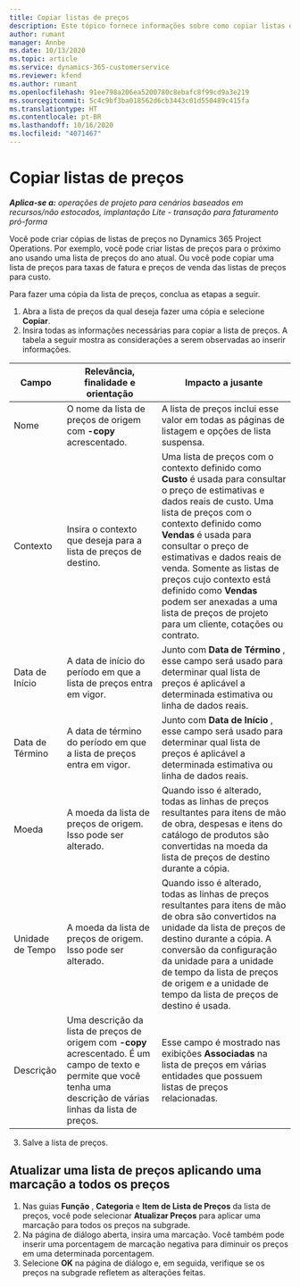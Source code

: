 ```yaml
---
title: Copiar listas de preços
description: Este tópico fornece informações sobre como copiar listas de preços no Project Operations.
author: rumant
manager: Annbe
ms.date: 10/13/2020
ms.topic: article
ms.service: dynamics-365-customerservice
ms.reviewer: kfend
ms.author: rumant
ms.openlocfilehash: 91ee798a206ea5200780c8ebafc8f99cd9a3e219
ms.sourcegitcommit: 5c4c9bf3ba018562d6cb3443c01d550489c415fa
ms.translationtype: HT
ms.contentlocale: pt-BR
ms.lasthandoff: 10/16/2020
ms.locfileid: "4071467"
---
```

# <a name="copy-price-lists"></a>Copiar listas de preços

_**Aplica-se a:** operações de projeto para cenários baseados em recursos/não estocados, implantação Lite - transação para faturamento pró-forma_

Você pode criar cópias de listas de preços no Dynamics 365 Project Operations. Por exemplo, você pode criar listas de preços para o próximo ano usando uma lista de preços do ano atual.  Ou você pode copiar uma lista de preços para taxas de fatura e preços de venda das listas de preços para custo. 

Para fazer uma cópia da lista de preços, conclua as etapas a seguir.

1. Abra a lista de preços da qual deseja fazer uma cópia e selecione **Copiar**.
2. Insira todas as informações necessárias para copiar a lista de preços. A tabela a seguir mostra as considerações a serem observadas ao inserir informações.

| Campo | Relevância, finalidade e orientação | Impacto a jusante |
| --- | --- | --- |
| Nome | O nome da lista de preços de origem com **-copy** acrescentado. | A lista de preços inclui esse valor em todas as páginas de listagem e opções de lista suspensa. |
| Contexto | Insira o contexto que deseja para a lista de preços de destino. | Uma lista de preços com o contexto definido como **Custo** é usada para consultar o preço de estimativas e dados reais de custo. Uma lista de preços com o contexto definido como **Vendas** é usada para consultar o preço de estimativas e dados reais de venda. Somente as listas de preços cujo contexto está definido como **Vendas** podem ser anexadas a uma lista de preços de projeto para um cliente, cotações ou contrato. |
| Data de Início | A data de início do período em que a lista de preços entra em vigor. | Junto com **Data de Término** , esse campo será usado para determinar qual lista de preços é aplicável a determinada estimativa ou linha de dados reais. |
| Data de Término | A data de término do período em que a lista de preços entra em vigor. | Junto com **Data de Início** , esse campo será usado para determinar qual lista de preços é aplicável a determinada estimativa ou linha de dados reais. |
| Moeda | A moeda da lista de preços de origem. Isso pode ser alterado. | Quando isso é alterado, todas as linhas de preços resultantes para itens de mão de obra, despesas e itens do catálogo de produtos são convertidas na moeda da lista de preços de destino durante a cópia. |
| Unidade de Tempo | A moeda da lista de preços de origem. Isso pode ser alterado. | Quando isso é alterado, todas as linhas de preços resultantes para itens de mão de obra são convertidos na unidade da lista de preços de destino durante a cópia. A conversão da configuração da unidade para a unidade de tempo da lista de preços de origem e a unidade de tempo da lista de preços de destino é usada. |
| Descrição | Uma descrição da lista de preços de origem com **-copy** acrescentado. É um campo de texto e permite que você tenha uma descrição de várias linhas da lista de preços. | Esse campo é mostrado nas exibições **Associadas** na lista de preços em várias entidades que possuem listas de preços relacionadas. |

3. Salve a lista de preços. 

## <a name="update-a-price-list-by-applying-a-mark-up-to-all-the-prices"></a>Atualizar uma lista de preços aplicando uma marcação a todos os preços

1. Nas guias **Função** , **Categoria** e **Item de Lista de Preços** da lista de preços, você pode selecionar **Atualizar Preços** para aplicar uma marcação para todos os preços na subgrade. 
2. Na página de diálogo aberta, insira uma marcação. Você também pode inserir uma porcentagem de marcação negativa para diminuir os preços em uma determinada porcentagem. 
3. Selecione **OK** na página de diálogo e, em seguida, verifique se os preços na subgrade refletem as alterações feitas.
